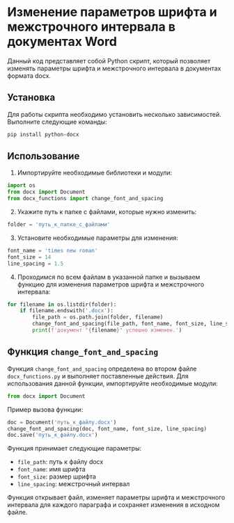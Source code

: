 # Изменение параметров шрифта и межстрочного интервала в документах Word

Данный код представляет собой Python скрипт, который позволяет изменять параметры шрифта и межстрочного интервала в документах формата docx. 

## Установка

Для работы скрипта необходимо установить несколько зависимостей. Выполните следующие команды:

```bash
pip install python-docx
```

## Использование

1. Импортируйте необходимые библиотеки и модули:

```python
import os
from docx import Document
from docx_functions import change_font_and_spacing
```

2. Укажите путь к папке с файлами, которые нужно изменить:

```python
folder = 'путь_к_папке_с_файлами'
```

3. Установите необходимые параметры для изменения:

```python
font_name = 'times new roman'
font_size = 14
line_spacing = 1.5
```

4. Проходимся по всем файлам в указанной папке и вызываем функцию для изменения параметров шрифта и межстрочного интервала:

```python
for filename in os.listdir(folder):
    if filename.endswith('.docx'):
        file_path = os.path.join(folder, filename)
        change_font_and_spacing(file_path, font_name, font_size, line_spacing)
        print(f'документ "{filename}" успешно изменен.')
```

## Функция `change_font_and_spacing`

Функция `change_font_and_spacing` определена во втором файле `docx_functions.py` и выполняет поставленные действия. Для использования данной функции, импортируйте необходимые модули:

```python
from docx import Document
```

Пример вызова функции:

```python
doc = Document('путь_к_файлу.docx')
change_font_and_spacing(doc, font_name, font_size, line_spacing)
doc.save('путь_к_файлу.docx')
```

Функция принимает следующие параметры:

- `file_path`: путь к файлу docx
- `font_name`: имя шрифта
- `font_size`: размер шрифта
- `line_spacing`: межстрочный интервал

Функция открывает файл, изменяет параметры шрифта и межстрочного интервала для каждого параграфа и сохраняет изменения в исходном файле.